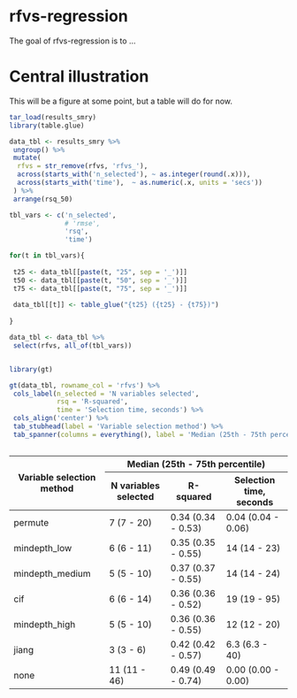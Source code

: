 
<!-- README.md is generated from README.Rmd. Please edit that file -->

# rfvs-regression

<!-- badges: start -->
<!-- badges: end -->

The goal of rfvs-regression is to …

# Central illustration

This will be a figure at some point, but a table will do for now.

``` r
tar_load(results_smry)
library(table.glue)

data_tbl <- results_smry %>% 
 ungroup() %>% 
 mutate(
  rfvs = str_remove(rfvs, 'rfvs_'),
  across(starts_with('n_selected'), ~ as.integer(round(.x))),
  across(starts_with('time'),  ~ as.numeric(.x, units = 'secs'))
 ) %>% 
 arrange(rsq_50)

tbl_vars <- c('n_selected',
              # 'rmse', 
              'rsq',
              'time')

for(t in tbl_vars){
 
 t25 <- data_tbl[[paste(t, "25", sep = '_')]]
 t50 <- data_tbl[[paste(t, "50", sep = '_')]]
 t75 <- data_tbl[[paste(t, "75", sep = '_')]]
 
 data_tbl[[t]] <- table_glue("{t25} ({t25} - {t75})")
 
}

data_tbl <- data_tbl %>% 
 select(rfvs, all_of(tbl_vars))


library(gt)

gt(data_tbl, rowname_col = 'rfvs') %>% 
 cols_label(n_selected = 'N variables selected',
            rsq = 'R-squared',
            time = 'Selection time, seconds') %>% 
 cols_align('center') %>% 
 tab_stubhead(label = 'Variable selection method') %>% 
 tab_spanner(columns = everything(), label = 'Median (25th - 75th percentile)')
```

<div id="ttmpfumjbi" style="overflow-x:auto;overflow-y:auto;width:auto;height:auto;">
<style>html {
  font-family: -apple-system, BlinkMacSystemFont, 'Segoe UI', Roboto, Oxygen, Ubuntu, Cantarell, 'Helvetica Neue', 'Fira Sans', 'Droid Sans', Arial, sans-serif;
}

#ttmpfumjbi .gt_table {
  display: table;
  border-collapse: collapse;
  margin-left: auto;
  margin-right: auto;
  color: #333333;
  font-size: 16px;
  font-weight: normal;
  font-style: normal;
  background-color: #FFFFFF;
  width: auto;
  border-top-style: solid;
  border-top-width: 2px;
  border-top-color: #A8A8A8;
  border-right-style: none;
  border-right-width: 2px;
  border-right-color: #D3D3D3;
  border-bottom-style: solid;
  border-bottom-width: 2px;
  border-bottom-color: #A8A8A8;
  border-left-style: none;
  border-left-width: 2px;
  border-left-color: #D3D3D3;
}

#ttmpfumjbi .gt_heading {
  background-color: #FFFFFF;
  text-align: center;
  border-bottom-color: #FFFFFF;
  border-left-style: none;
  border-left-width: 1px;
  border-left-color: #D3D3D3;
  border-right-style: none;
  border-right-width: 1px;
  border-right-color: #D3D3D3;
}

#ttmpfumjbi .gt_title {
  color: #333333;
  font-size: 125%;
  font-weight: initial;
  padding-top: 4px;
  padding-bottom: 4px;
  padding-left: 5px;
  padding-right: 5px;
  border-bottom-color: #FFFFFF;
  border-bottom-width: 0;
}

#ttmpfumjbi .gt_subtitle {
  color: #333333;
  font-size: 85%;
  font-weight: initial;
  padding-top: 0;
  padding-bottom: 6px;
  padding-left: 5px;
  padding-right: 5px;
  border-top-color: #FFFFFF;
  border-top-width: 0;
}

#ttmpfumjbi .gt_bottom_border {
  border-bottom-style: solid;
  border-bottom-width: 2px;
  border-bottom-color: #D3D3D3;
}

#ttmpfumjbi .gt_col_headings {
  border-top-style: solid;
  border-top-width: 2px;
  border-top-color: #D3D3D3;
  border-bottom-style: solid;
  border-bottom-width: 2px;
  border-bottom-color: #D3D3D3;
  border-left-style: none;
  border-left-width: 1px;
  border-left-color: #D3D3D3;
  border-right-style: none;
  border-right-width: 1px;
  border-right-color: #D3D3D3;
}

#ttmpfumjbi .gt_col_heading {
  color: #333333;
  background-color: #FFFFFF;
  font-size: 100%;
  font-weight: normal;
  text-transform: inherit;
  border-left-style: none;
  border-left-width: 1px;
  border-left-color: #D3D3D3;
  border-right-style: none;
  border-right-width: 1px;
  border-right-color: #D3D3D3;
  vertical-align: bottom;
  padding-top: 5px;
  padding-bottom: 6px;
  padding-left: 5px;
  padding-right: 5px;
  overflow-x: hidden;
}

#ttmpfumjbi .gt_column_spanner_outer {
  color: #333333;
  background-color: #FFFFFF;
  font-size: 100%;
  font-weight: normal;
  text-transform: inherit;
  padding-top: 0;
  padding-bottom: 0;
  padding-left: 4px;
  padding-right: 4px;
}

#ttmpfumjbi .gt_column_spanner_outer:first-child {
  padding-left: 0;
}

#ttmpfumjbi .gt_column_spanner_outer:last-child {
  padding-right: 0;
}

#ttmpfumjbi .gt_column_spanner {
  border-bottom-style: solid;
  border-bottom-width: 2px;
  border-bottom-color: #D3D3D3;
  vertical-align: bottom;
  padding-top: 5px;
  padding-bottom: 5px;
  overflow-x: hidden;
  display: inline-block;
  width: 100%;
}

#ttmpfumjbi .gt_group_heading {
  padding-top: 8px;
  padding-bottom: 8px;
  padding-left: 5px;
  padding-right: 5px;
  color: #333333;
  background-color: #FFFFFF;
  font-size: 100%;
  font-weight: initial;
  text-transform: inherit;
  border-top-style: solid;
  border-top-width: 2px;
  border-top-color: #D3D3D3;
  border-bottom-style: solid;
  border-bottom-width: 2px;
  border-bottom-color: #D3D3D3;
  border-left-style: none;
  border-left-width: 1px;
  border-left-color: #D3D3D3;
  border-right-style: none;
  border-right-width: 1px;
  border-right-color: #D3D3D3;
  vertical-align: middle;
}

#ttmpfumjbi .gt_empty_group_heading {
  padding: 0.5px;
  color: #333333;
  background-color: #FFFFFF;
  font-size: 100%;
  font-weight: initial;
  border-top-style: solid;
  border-top-width: 2px;
  border-top-color: #D3D3D3;
  border-bottom-style: solid;
  border-bottom-width: 2px;
  border-bottom-color: #D3D3D3;
  vertical-align: middle;
}

#ttmpfumjbi .gt_from_md > :first-child {
  margin-top: 0;
}

#ttmpfumjbi .gt_from_md > :last-child {
  margin-bottom: 0;
}

#ttmpfumjbi .gt_row {
  padding-top: 8px;
  padding-bottom: 8px;
  padding-left: 5px;
  padding-right: 5px;
  margin: 10px;
  border-top-style: solid;
  border-top-width: 1px;
  border-top-color: #D3D3D3;
  border-left-style: none;
  border-left-width: 1px;
  border-left-color: #D3D3D3;
  border-right-style: none;
  border-right-width: 1px;
  border-right-color: #D3D3D3;
  vertical-align: middle;
  overflow-x: hidden;
}

#ttmpfumjbi .gt_stub {
  color: #333333;
  background-color: #FFFFFF;
  font-size: 100%;
  font-weight: initial;
  text-transform: inherit;
  border-right-style: solid;
  border-right-width: 2px;
  border-right-color: #D3D3D3;
  padding-left: 5px;
  padding-right: 5px;
}

#ttmpfumjbi .gt_stub_row_group {
  color: #333333;
  background-color: #FFFFFF;
  font-size: 100%;
  font-weight: initial;
  text-transform: inherit;
  border-right-style: solid;
  border-right-width: 2px;
  border-right-color: #D3D3D3;
  padding-left: 5px;
  padding-right: 5px;
  vertical-align: top;
}

#ttmpfumjbi .gt_row_group_first td {
  border-top-width: 2px;
}

#ttmpfumjbi .gt_summary_row {
  color: #333333;
  background-color: #FFFFFF;
  text-transform: inherit;
  padding-top: 8px;
  padding-bottom: 8px;
  padding-left: 5px;
  padding-right: 5px;
}

#ttmpfumjbi .gt_first_summary_row {
  border-top-style: solid;
  border-top-color: #D3D3D3;
}

#ttmpfumjbi .gt_first_summary_row.thick {
  border-top-width: 2px;
}

#ttmpfumjbi .gt_last_summary_row {
  padding-top: 8px;
  padding-bottom: 8px;
  padding-left: 5px;
  padding-right: 5px;
  border-bottom-style: solid;
  border-bottom-width: 2px;
  border-bottom-color: #D3D3D3;
}

#ttmpfumjbi .gt_grand_summary_row {
  color: #333333;
  background-color: #FFFFFF;
  text-transform: inherit;
  padding-top: 8px;
  padding-bottom: 8px;
  padding-left: 5px;
  padding-right: 5px;
}

#ttmpfumjbi .gt_first_grand_summary_row {
  padding-top: 8px;
  padding-bottom: 8px;
  padding-left: 5px;
  padding-right: 5px;
  border-top-style: double;
  border-top-width: 6px;
  border-top-color: #D3D3D3;
}

#ttmpfumjbi .gt_striped {
  background-color: rgba(128, 128, 128, 0.05);
}

#ttmpfumjbi .gt_table_body {
  border-top-style: solid;
  border-top-width: 2px;
  border-top-color: #D3D3D3;
  border-bottom-style: solid;
  border-bottom-width: 2px;
  border-bottom-color: #D3D3D3;
}

#ttmpfumjbi .gt_footnotes {
  color: #333333;
  background-color: #FFFFFF;
  border-bottom-style: none;
  border-bottom-width: 2px;
  border-bottom-color: #D3D3D3;
  border-left-style: none;
  border-left-width: 2px;
  border-left-color: #D3D3D3;
  border-right-style: none;
  border-right-width: 2px;
  border-right-color: #D3D3D3;
}

#ttmpfumjbi .gt_footnote {
  margin: 0px;
  font-size: 90%;
  padding-left: 4px;
  padding-right: 4px;
  padding-left: 5px;
  padding-right: 5px;
}

#ttmpfumjbi .gt_sourcenotes {
  color: #333333;
  background-color: #FFFFFF;
  border-bottom-style: none;
  border-bottom-width: 2px;
  border-bottom-color: #D3D3D3;
  border-left-style: none;
  border-left-width: 2px;
  border-left-color: #D3D3D3;
  border-right-style: none;
  border-right-width: 2px;
  border-right-color: #D3D3D3;
}

#ttmpfumjbi .gt_sourcenote {
  font-size: 90%;
  padding-top: 4px;
  padding-bottom: 4px;
  padding-left: 5px;
  padding-right: 5px;
}

#ttmpfumjbi .gt_left {
  text-align: left;
}

#ttmpfumjbi .gt_center {
  text-align: center;
}

#ttmpfumjbi .gt_right {
  text-align: right;
  font-variant-numeric: tabular-nums;
}

#ttmpfumjbi .gt_font_normal {
  font-weight: normal;
}

#ttmpfumjbi .gt_font_bold {
  font-weight: bold;
}

#ttmpfumjbi .gt_font_italic {
  font-style: italic;
}

#ttmpfumjbi .gt_super {
  font-size: 65%;
}

#ttmpfumjbi .gt_footnote_marks {
  font-style: italic;
  font-weight: normal;
  font-size: 75%;
  vertical-align: 0.4em;
}

#ttmpfumjbi .gt_asterisk {
  font-size: 100%;
  vertical-align: 0;
}

#ttmpfumjbi .gt_slash_mark {
  font-size: 0.7em;
  line-height: 0.7em;
  vertical-align: 0.15em;
}

#ttmpfumjbi .gt_fraction_numerator {
  font-size: 0.6em;
  line-height: 0.6em;
  vertical-align: 0.45em;
}

#ttmpfumjbi .gt_fraction_denominator {
  font-size: 0.6em;
  line-height: 0.6em;
  vertical-align: -0.05em;
}
</style>
<table class="gt_table">
  
  <thead class="gt_col_headings">
    <tr>
      <th class="gt_col_heading gt_columns_bottom_border gt_left" rowspan="2" colspan="1">Variable selection method</th>
      <th class="gt_center gt_columns_top_border gt_column_spanner_outer" rowspan="1" colspan="3">
        <span class="gt_column_spanner">Median (25th - 75th percentile)</span>
      </th>
    </tr>
    <tr>
      <th class="gt_col_heading gt_columns_bottom_border gt_center" rowspan="1" colspan="1">N variables selected</th>
      <th class="gt_col_heading gt_columns_bottom_border gt_center" rowspan="1" colspan="1">R-squared</th>
      <th class="gt_col_heading gt_columns_bottom_border gt_center" rowspan="1" colspan="1">Selection time, seconds</th>
    </tr>
  </thead>
  <tbody class="gt_table_body">
    <tr><td class="gt_row gt_right gt_stub">permute</td>
<td class="gt_row gt_center">7 (7 - 20)</td>
<td class="gt_row gt_center">0.34 (0.34 - 0.53)</td>
<td class="gt_row gt_center">0.04 (0.04 - 0.06)</td></tr>
    <tr><td class="gt_row gt_right gt_stub">mindepth_low</td>
<td class="gt_row gt_center">6 (6 - 11)</td>
<td class="gt_row gt_center">0.35 (0.35 - 0.55)</td>
<td class="gt_row gt_center">14 (14 - 23)</td></tr>
    <tr><td class="gt_row gt_right gt_stub">mindepth_medium</td>
<td class="gt_row gt_center">5 (5 - 10)</td>
<td class="gt_row gt_center">0.37 (0.37 - 0.55)</td>
<td class="gt_row gt_center">14 (14 - 24)</td></tr>
    <tr><td class="gt_row gt_right gt_stub">cif</td>
<td class="gt_row gt_center">6 (6 - 14)</td>
<td class="gt_row gt_center">0.36 (0.36 - 0.52)</td>
<td class="gt_row gt_center">19 (19 - 95)</td></tr>
    <tr><td class="gt_row gt_right gt_stub">mindepth_high</td>
<td class="gt_row gt_center">5 (5 - 10)</td>
<td class="gt_row gt_center">0.36 (0.36 - 0.55)</td>
<td class="gt_row gt_center">12 (12 - 20)</td></tr>
    <tr><td class="gt_row gt_right gt_stub">jiang</td>
<td class="gt_row gt_center">3 (3 - 6)</td>
<td class="gt_row gt_center">0.42 (0.42 - 0.57)</td>
<td class="gt_row gt_center">6.3 (6.3 - 40)</td></tr>
    <tr><td class="gt_row gt_right gt_stub">none</td>
<td class="gt_row gt_center">11 (11 - 46)</td>
<td class="gt_row gt_center">0.49 (0.49 - 0.74)</td>
<td class="gt_row gt_center">0.00 (0.00 - 0.00)</td></tr>
  </tbody>
  
  
</table>
</div>
